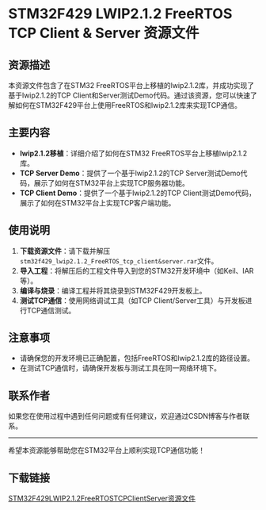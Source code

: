 # STM32F429 LWIP2.1.2 FreeRTOS TCP Client & Server 资源文件

## 资源描述

本资源文件包含了在STM32 FreeRTOS平台上移植的lwip2.1.2库，并成功实现了基于lwip2.1.2的TCP Client和Server测试Demo代码。通过该资源，您可以快速了解如何在STM32F429平台上使用FreeRTOS和lwip2.1.2库来实现TCP通信。

## 主要内容

- **lwip2.1.2移植**：详细介绍了如何在STM32 FreeRTOS平台上移植lwip2.1.2库。
- **TCP Server Demo**：提供了一个基于lwip2.1.2的TCP Server测试Demo代码，展示了如何在STM32平台上实现TCP服务器功能。
- **TCP Client Demo**：提供了一个基于lwip2.1.2的TCP Client测试Demo代码，展示了如何在STM32平台上实现TCP客户端功能。

## 使用说明

1. **下载资源文件**：请下载并解压`stm32f429_lwip2.1.2_FreeRTOS_tcp_client&server.rar`文件。
2. **导入工程**：将解压后的工程文件导入到您的STM32开发环境中（如Keil、IAR等）。
3. **编译与烧录**：编译工程并将其烧录到STM32F429开发板上。
4. **测试TCP通信**：使用网络调试工具（如TCP Client/Server工具）与开发板进行TCP通信测试。

## 注意事项

- 请确保您的开发环境已正确配置，包括FreeRTOS和lwip2.1.2库的路径设置。
- 在测试TCP通信时，请确保开发板与测试工具在同一网络环境下。

## 联系作者

如果您在使用过程中遇到任何问题或有任何建议，欢迎通过CSDN博客与作者联系。

---

希望本资源能够帮助您在STM32平台上顺利实现TCP通信功能！

## 下载链接

[STM32F429LWIP2.1.2FreeRTOSTCPClientServer资源文件](https://pan.quark.cn/s/8f30b0681a38)